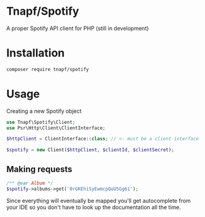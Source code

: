 # Tnapf/Spotify

A proper Spotify API client for PHP (still in development)

# Installation

```bash
composer require tnapf/spotify
```

# Usage

Creating a new Spotify object

```php
use Tnapf\Spotify\Client;
use Psr\Http\Client\ClientInterface;

$httpClient = ClientInterface::class; // <- must be a client interface implementation

$spotify = new Client($httpClient, $clientId, $clientSecret);
```

## Making requests

```php
/** @var Album */
$spotify->albums->get('0rGKEhiSyEwmcpQoU5Gg61');
```

Since everything will eventually be mapped you'll get autocomplete from your IDE so you don't have to look up the documentation all the time.